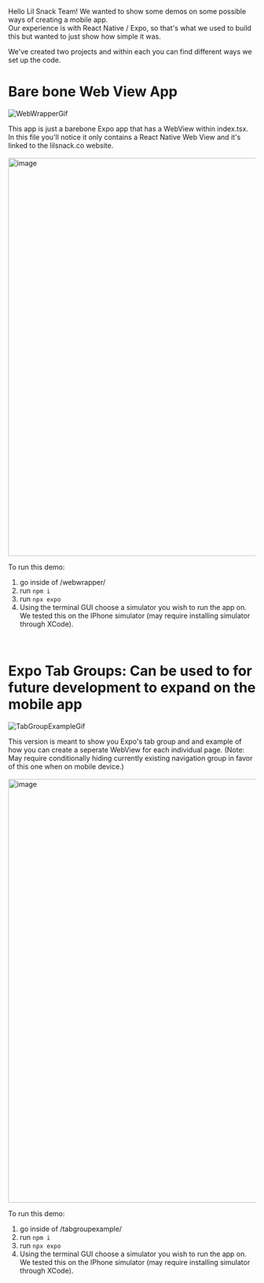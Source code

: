 Hello Lil Snack Team! We wanted to show some demos on some possible ways of creating a mobile app. <br /> 
Our experience is with React Native / Expo, so that's what we used to build this but wanted to just show how simple it was.

We've created two projects and within each you can find different ways we set up the code.


# Bare bone Web View App <br />
![WebWrapperGif](https://github.com/user-attachments/assets/91379401-3228-4195-bb3e-7f883a287ceb) <br />

This app is just a barebone Expo app that has a WebView within index.tsx. In this file you'll notice it only contains a React Native Web View and it's linked to the lilsnack.co website.
<br /><br />
<img width="810" alt="image" src="https://github.com/user-attachments/assets/a505a045-6ccf-44be-980d-df999a28a190">

To run this demo:
1. go inside of /webwrapper/
2. run `npm i`
3. run `npx expo`
4. Using the terminal GUI choose a simulator you wish to run the app on. We tested this on the IPhone simulator (may require installing simulator through XCode).
<br />


# Expo Tab Groups: Can be used to for future development to expand on the mobile app <br />
![TabGroupExampleGif](https://github.com/user-attachments/assets/33849805-836f-46ab-872d-4aa97b29f433) <br />

This version is meant to show you Expo's tab group and and example of how you can create a seperate WebView for each individual page.
(Note: May require conditionally hiding currently existing navigation group in favor of this one when on mobile device.)
<br /><br />
<img width="862" alt="image" src="https://github.com/user-attachments/assets/7532de92-8e7e-4dbf-bcde-42e5a6895327">

To run this demo:
1. go inside of /tabgroupexample/
2. run `npm i`
3. run `npx expo`
4. Using the terminal GUI choose a simulator you wish to run the app on. We tested this on the IPhone simulator (may require installing simulator through XCode).
